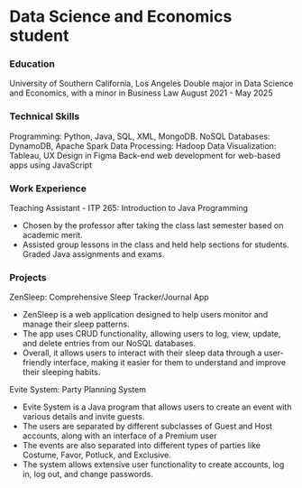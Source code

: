 # Data Science and Economics student 

### Education
University of Southern California, Los Angeles
Double major in Data Science and Economics, with a minor in Business Law
August 2021 - May 2025

### Technical Skills
Programming: Python, Java, SQL, XML, MongoDB.
NoSQL Databases: DynamoDB, Apache Spark
Data Processing: Hadoop
Data Visualization: Tableau, UX Design in Figma
Back-end web development for web-based apps using JavaScript

### Work Experience
Teaching Assistant - ITP 265: Introduction to Java Programming
- Chosen by the professor after taking the class last semester based on academic merit.
- Assisted group lessons in the class and held help sections for students. Graded Java assignments and exams.

### Projects
ZenSleep: Comprehensive Sleep Tracker/Journal App
- ZenSleep is a web application designed to help users monitor and manage their sleep patterns.
- The app uses CRUD functionality, allowing users to log, view, update, and delete entries from our NoSQL databases.
- Overall, it allows users to interact with their sleep data through a user-friendly interface, making it easier for them to understand and improve their sleeping habits.

Evite System: Party Planning System
- Evite System is a Java program that allows users to create an event with various details and invite guests.
- The users are separated by different subclasses of Guest and Host accounts, along with an interface of a Premium user
- The events are also separated into different types of parties like Costume, Favor, Potluck, and Exclusive.
- The system allows extensive user functionality to create accounts, log in, log out, and change passwords.
  

